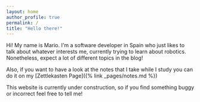 ```yaml
---
layout: home
author_profile: true
permalink: /
title: "Hello there!"
---
```


Hi! My name is Mario. I'm a software developer in Spain who just likes to talk about whatever interests me, currently trying to learn about robotics. Nonetheless, expect a lot of different topics in the blog!

Also, if you want to have a look at the notes that I take while I study you can do it on my [Zettlekasten Page]({% link _pages/notes.md %})

This website is currently under construction, so if you find something buggy or incorrect feel free to tell me!
